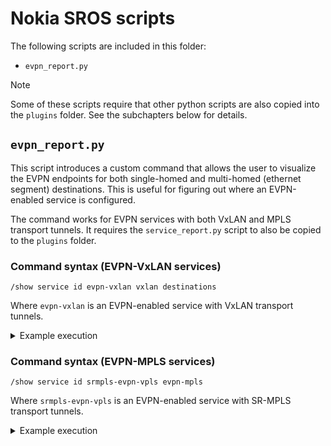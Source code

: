 # Nokia SROS scripts

The following scripts are included in this folder:
- `evpn_report.py`

> [!NOTE]
> Some of these scripts require that other python scripts are also copied into the `plugins` folder. See the subchapters below for details.

## `evpn_report.py`

This script introduces a custom command that allows the user to visualize the EVPN endpoints for both single-homed and multi-homed (ethernet segment) destinations. This is useful for figuring out where an EVPN-enabled service is configured.

The command works for EVPN services with both VxLAN and MPLS transport tunnels. It requires the `service_report.py` script to also be copied to the `plugins` folder.

### Command syntax (EVPN-VxLAN services)

```
/show service id evpn-vxlan vxlan destinations
```

Where `evpn-vxlan` is an EVPN-enabled service with VxLAN transport tunnels.

<details>
    <summary>Example execution</summary>

    ```
    --{ + running }--[  ]--
    A:admin@leaf-3# /show service id evpn-vxlan vxlan destinations

    ===============================================================================
    Egress VTEP, VNI (Instance 1)
    ===============================================================================
    VTEP Address                                        Egress VNI Oper  Mcast Num
                                                                State       MACs
    -------------------------------------------------------------------------------
    10.0.0.3                                            100        Up    BUM   N/A
    10.0.0.4                                            100        Up    BUM   N/A
    -------------------------------------------------------------------------------
    Number of Egress VTEP, VNI : 2
    -------------------------------------------------------------------------------
    ===============================================================================

    ===============================================================================
    Egress VTEP, VNI (Instance 2)
    ===============================================================================
    VTEP Address                                        Egress VNI Oper  Mcast Num
                                                                State       MACs
    -------------------------------------------------------------------------------
    No Matching Entries
    ===============================================================================

    ===============================================================================
    BGP EVPN-VXLAN Ethernet Segment Dest (Instance 1)
    ===============================================================================
    Eth SegId                               Num. Macs       Last Update
    -------------------------------------------------------------------------------
    00:00:00:00:C0:FF:EE:00:00:01           100             2025-04-02 08:23:37
    -------------------------------------------------------------------------------
    Number of entries: 1
    -------------------------------------------------------------------------------
    ===============================================================================

    ===============================================================================
    BGP EVPN-VXLAN Ethernet Segment Dest (Instance 2)
    ===============================================================================
    Eth SegId                               Num. Macs       Last Update
    -------------------------------------------------------------------------------
    No Matching Entries
    ===============================================================================
    ```

</details>

### Command syntax (EVPN-MPLS services)

```
/show service id srmpls-evpn-vpls evpn-mpls
```

Where `srmpls-evpn-vpls` is an EVPN-enabled service with SR-MPLS transport tunnels.


<details>
    <summary>Example execution</summary>

    ```
    --{ + running }--[  ]--
    A:CE-SXR-1# / show service id srmpls-evpn-vpls evpn-mpls

    ===============================================================================
    BGP EVPN-MPLS Dest (Instance 1)
    ===============================================================================
    TEP Address                     Transpor:Tnl      Egr Label  Oper  Mcast  Num
                                                                State        MACs
    -------------------------------------------------------------------------------
    10.0.0.4                        sr-isis:20004     103        Up    bum    N/A
    10.0.1.3                        sr-isis:20103     524287     Up    bum    N/A
    10.0.1.3                        sr-isis:20103     524287     Up    None   10
    10.0.1.4                        sr-isis:20104     524287     Up    bum    N/A
    10.0.1.4                        sr-isis:20104     524287     Up    None   10
    -------------------------------------------------------------------------------
    Number of entries: 5
    -------------------------------------------------------------------------------
    ===============================================================================

    ===============================================================================
    BGP EVPN-MPLS Dest (Instance 2)
    ===============================================================================
    TEP Address                     Transpor:Tnl      Egr Label  Oper  Mcast  Num
                                                                State        MACs
    -------------------------------------------------------------------------------
    No Matching Entries
    ===============================================================================

    ===============================================================================
    BGP EVPN-MPLS Ethernet Segment Dest (Instance 1)
    ===============================================================================
    Eth SegId                       Num. Macs               Last Update
    -------------------------------------------------------------------------------
    00:00:00:BE:EF:00:00:00:00:03   10                      2025-04-02 08:48:34
    -------------------------------------------------------------------------------
    Number of entries: 1
    -------------------------------------------------------------------------------
    ===============================================================================

    ===============================================================================
    BGP EVPN-MPLS Ethernet Segment Dest (Instance 2)
    ===============================================================================
    Eth SegId                       Num. Macs               Last Update
    -------------------------------------------------------------------------------
    No Matching Entries
    ===============================================================================
    ```
</details>